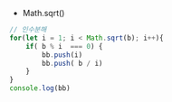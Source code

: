 
- Math.sqrt()

```js
// 인수분해
for(let i = 1; i < Math.sqrt(b); i++){
    if( b % i  === 0) {
        bb.push(i)
        bb.push( b / i)
    }
}
console.log(bb)

```